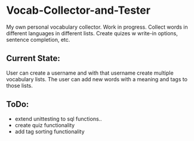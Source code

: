 # Vocab-Collector-and-Tester
My own personal vocabulary collector. Work in progress. Collect words in different languages in different lists.  Create quizes w write-in options, sentence completion, etc. 

## Current State:
User can create a username and with that username create multiple vocabulary lists. The user can add new words with a meaning and tags to those lists. 

## ToDo:
* extend unittesting to sql functions..
* create quiz functionality
* add tag sorting functionality
